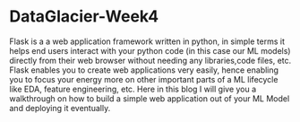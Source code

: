 # DataGlacier-Week4
Flask is a a web application framework written in python, in simple terms it helps end users interact with your python code (in this case our ML models) directly from their web browser without needing any libraries,code files, etc.
Flask enables you to create web applications very easily, hence enabling you to focus your energy more on other important parts of a ML lifecycle like EDA, feature engineering, etc. Here in this blog I will give you a walkthrough on how to build a simple web application out of your ML Model and deploying it eventually.
